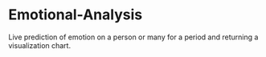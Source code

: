 # Emotional-Analysis
Live prediction of emotion on a person or many for a period and returning a visualization chart.
